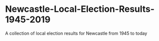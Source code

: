 # Newcastle-Local-Election-Results-1945-2019
A collection of local election results for Newcastle from 1945 to today
